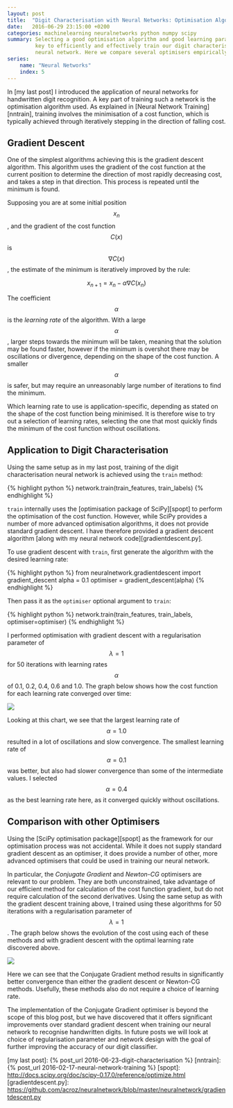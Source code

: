 ```yaml
---
layout: post
title:  "Digit Characterisation with Neural Networks: Optimisation Algorithms"
date:   2016-06-29 23:15:00 +0200
categories: machinelearning neuralnetworks python numpy scipy
summary: Selecting a good optimisation algorithm and good learning parameters is
         key to efficiently and effectively train our digit characterisation
         neural network. Here we compare several optimisers empirically.
series:
    name: "Neural Networks"
    index: 5
---
```


In [my last post] I introduced the application of neural networks for
handwritten digit recognition. A key part of training such a network is the
optimisation algorithm used. As explained in [Neural Network Training][nntrain],
training involves the minimisation of a cost function, which is typically
achieved through iteratively stepping in the direction of falling cost.

## Gradient Descent

One of the simplest algorithms achieving this is the gradient descent algorithm.
This algorithm uses the gradient of the cost function at the current position to
determine the direction of most rapidly decreasing cost, and takes a step in
that direction. This process is repeated until the minimum is found.

Supposing you are at some initial position $$x_n$$, and the gradient of the
cost function $$C(x)$$ is $$\nabla C(x)$$, the estimate of the minimum is
iteratively improved by the rule:

$$x_{n+1} = x_{n} - \alpha \nabla C(x_n)$$

The coefficient $$\alpha$$ is the _learning rate_ of the algorithm. With a large
$$\alpha$$, larger steps towards the minimum will be taken, meaning that the
solution may be found faster, however if the minimum is overshot there may be
oscillations or divergence, depending on the shape of the cost function. A
smaller $$\alpha$$ is safer, but may require an unreasonably large number of
iterations to find the minimum.

Which learning rate to use is application-specific, depending as stated on the
shape of the cost function being minimised. It is therefore wise to try out a
selection of learning rates, selecting the one that most quickly finds the
minimum of the cost function without oscillations.

## Application to Digit Characterisation

Using the same setup as in my last post, training of the digit characterisation
neural network is achieved using the ``train`` method:

{% highlight python %}
network.train(train_features, train_labels)
{% endhighlight %}

``train`` internally uses the [optimisation package of SciPy][spopt] to perform
the optimisation of the cost function. However, while SciPy provides a number of
more advanced optimisation algorithms, it does not provide standard gradient
descent. I have therefore provided a gradient descent algorithm [along with my
neural network code][gradientdescent.py].

To use gradient descent with ``train``, first generate the algorithm with the
desired learning rate:

{% highlight python %}
from neuralnetwork.gradientdescent import gradient_descent
alpha = 0.1
optimiser = gradient_descent(alpha)
{% endhighlight %}

Then pass it as the ``optimiser`` optional argument to ``train``:

{% highlight python %}
network.train(train_features, train_labels, optimiser=optimiser)
{% endhighlight %}

I performed optimisation with gradient descent with a regularisation parameter
of $$\lambda=1$$ for 50 iterations with learning rates $$\alpha$$ of 0.1, 0.2,
0.4, 0.6 and 1.0. The graph below shows how the cost function for each learning
rate converged over time:

<img class="centered" src="{{ site.baseurl }}public/nn/learning-rate.svg"/>

Looking at this chart, we see that the largest learning rate of $$\alpha=1.0$$
resulted in a lot of oscillations and slow convergence. The smallest learning
rate of $$\alpha=0.1$$ was better, but also had slower convergence than some of
the intermediate values. I selected $$\alpha=0.4$$ as the best learning rate
here, as it converged quickly without oscillations.

## Comparison with other Optimisers

Using the [SciPy optimisation package][spopt] as the framework for our
optimisation process was not accidental. While it does not supply standard 
gradient descent as an optimiser, it does provide a number of other, more
advanced optimisers that could be used in training our neural network.

In particular, the _Conjugate Gradient_ and _Newton-CG_ optimisers are relevant
to our problem. They are both unconstrained, take advantage of our efficient
method for calculation of the cost function gradient, but do not require
calculation of the second derivatives. Using the same setup as with the gradient
descent training above, I trained using these algorithms for 50 iterations with
a regularisation parameter of $$\lambda=1$$. The graph below shows the evolution
of the cost using each of these methods and with gradient descent with the
optimal learning rate discovered above.

<img class="centered" src="{{ site.baseurl }}public/nn/compare-optimisers.svg"/>

Here we can see that the Conjugate Gradient method results in significantly
better convergence than either the gradient descent or Newton-CG methods.
Usefully, these methods also do not require a choice of learning rate.

The implementation of the Conjugate Gradient optimiser is beyond the scope of
this blog post, but we have discovered that it offers significant improvements
over standard gradient descent when training our neural network to recognise
handwritten digits. In future posts we will look at choice of regularisation
parameter and network design with the goal of further improving the accuracy of
our digit classifier.

[my last post]: {% post_url 2016-06-23-digit-characterisation %}
[nntrain]: {% post_url 2016-02-17-neural-network-training %}
[spopt]: http://docs.scipy.org/doc/scipy-0.17.0/reference/optimize.html
[gradientdescent.py]: https://github.com/acroz/neuralnetwork/blob/master/neuralnetwork/gradientdescent.py
